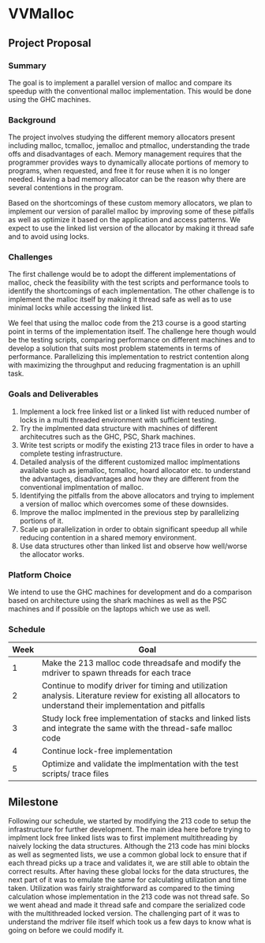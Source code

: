 # VVMalloc
## Project Proposal
### Summary
The goal is to implement a parallel version of malloc and compare its speedup with the conventional malloc implementation. This would be done using the GHC machines.

### Background
The project involves studying the different memory allocators present including malloc, tcmalloc, jemalloc and ptmalloc, understanding the trade offs and disadvantages of each. Memory management requires that the programmer provides ways to dynamically allocate portions of memory to programs, when requested, and free it for reuse when it is no longer needed. Having a bad memory allocator can be the reason why there are several contentions in the program. 

Based on the shortcomings of these custom memory allocators, we plan to implement our version of parallel malloc by improving some of these pitfalls as well as optimize it based on the application and access patterns. We expect to use the linked list version of the allocator by making it thread safe and to avoid using locks.

### Challenges
The first challenge would be to adopt the different implementations of malloc, check the feasibility with the test scripts and performance tools to identify the shortcomings of each implementation. The other challenge is to implement the malloc itself by making it thread safe as well as to use minimal locks while accessing the linked list. 

We feel that using the malloc code from the 213 course is a good starting point in terms of the implementation itself. The challenge here though would be the testing scripts, comparing performance on different machines and to develop a solution that suits most problem statements in terms of performance. Parallelizing this implementation to restrict contention along with maximizing the throughput and reducing fragmentation is an uphill task. 

### Goals and Deliverables

1. Implement a lock free linked list or a linked list with reduced number of locks in a multi threaded environment with sufficient testing.
2. Try the implmented data structure with machines of different architecutres such as the GHC, PSC, Shark machines.
3. Write test scripts or modify the existing 213 trace files in order to have a complete testing infrastructure.
4. Detailed analysis of the different customized malloc implmentations available such as jemalloc, tcmalloc, hoard allocator etc. to understand the advantages, disadvantages and how they are different from the conventional implmentation of malloc.
5. Identifying the pitfalls from the above allocators and trying to implement a version of malloc which overcomes some of these downsides. 
6. Improve the malloc implmented in the previous step by parallelizing portions of it.
7. Scale up parallelization in order to obtain significant speedup all while reducing contention in a shared memory environment.
8. Use data structures other than linked list and observe how well/worse the allocator works.

### Platform Choice

We intend to use the GHC machines for development and do a comparison based on architecture using the shark machines as well as the PSC machines and if possible on the laptops which we use as well.


### Schedule

| Week | Goal |  
|---|---|
| 1  | Make the 213 malloc code threadsafe and modify the mdriver to spawn threads for each trace   | 
| 2  | Continue to modify driver for timing and utilization analysis. Literature review for existing all allocators to understand their implementation and pitfalls|
| 3  |Study lock free implementation of stacks and linked lists and integrate the same with the thread-safe malloc code | 
| 4  | Continue lock-free implementation | 
| 5  | Optimize and validate the implmentation with the test scripts/ trace files  | 

## Milestone

Following our schedule, we started by modifying the 213 code to setup the infrastructure for further development. The main idea here before trying to implment lock free linked lists was to first implement multithreading by naively locking the data structures. Although the 213 code has mini blocks as well as segmented lists, we use a common global lock to ensure that if each thread picks up a trace and validates it, we are still able to obtain the correct results. After having these global locks for the data structures, the next part of it was to emulate the same for calculating utilization and time taken. Utilization was fairly straightforward as compared to the timing calculation whose implementation in the 213 code was not thread safe. So we went ahead and made it thread safe and compare the serialized code with the multithreaded locked version. The challenging part of it was to understand the mdriver file itself which took us a few days to know what is going on before we could modify it. 

